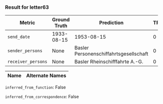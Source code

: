 ### Result for letter63
| Metric           | Ground Truth | Prediction | TP | FP | FN |
|------------------|--------------|------------|----|----|----|
| `send_date`        | 1933-08-15 | 1953-08-15 | 0 | 1 | 1 |
| `sender_persons`  | None | Basler Personenschiffahrtsgesellschaft | 0 | 1 | 0 |
| `receiver_persons` | None | Basler Rheinschifffahrte A.-G. | 0 | 1 | 0 |

| Name | Alternate Names |
| --- | --- |

`inferred_from_function`: False

`inferred_from_correspondence`: False
